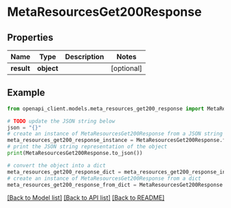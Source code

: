 # MetaResourcesGet200Response


## Properties

Name | Type | Description | Notes
------------ | ------------- | ------------- | -------------
**result** | **object** |  | [optional] 

## Example

```python
from openapi_client.models.meta_resources_get200_response import MetaResourcesGet200Response

# TODO update the JSON string below
json = "{}"
# create an instance of MetaResourcesGet200Response from a JSON string
meta_resources_get200_response_instance = MetaResourcesGet200Response.from_json(json)
# print the JSON string representation of the object
print(MetaResourcesGet200Response.to_json())

# convert the object into a dict
meta_resources_get200_response_dict = meta_resources_get200_response_instance.to_dict()
# create an instance of MetaResourcesGet200Response from a dict
meta_resources_get200_response_from_dict = MetaResourcesGet200Response.from_dict(meta_resources_get200_response_dict)
```
[[Back to Model list]](../README.md#documentation-for-models) [[Back to API list]](../README.md#documentation-for-api-endpoints) [[Back to README]](../README.md)


